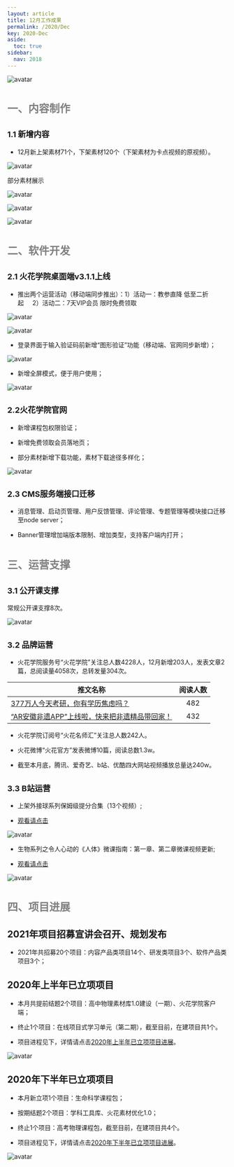 ```yaml
---
layout: article
title: 12月工作成果
permalink: /2020/Dec
key: 2020-Dec
aside:
  toc: true
sidebar:
  nav: 2018
---
```



<bro/><bro/>

![avatar](images/2020120.png)

# <font size="5" color="gray">一、内容制作</font>

## <font size="4" >1.1 新增内容</font>

- 12月新上架素材71个，下架素材120个（下架素材为卡点视频的原视频）。

![avatar](images/20201201.png)

部分素材展示

![avatar](images/20201202.png)

![avatar](images/20201203.png)

![avatar](images/20201204.png)

# <font size="5" color="gray">二、软件开发</font>

## <font size="4" >2.1 火花学院桌面端v3.1.1上线</font>

- 推出两个运营活动（移动端同步推出）：1）活动一：教参直降&nbsp;低至二折起&nbsp;&nbsp;&nbsp;&nbsp;&nbsp;2）活动二：7天VIP会员&nbsp;限时免费领取

![avatar](images/20201206.png)

![avatar](images/20201207.png)

- 登录界面于输入验证码前新增“图形验证”功能（移动端、官网同步新增）；

![avatar](images/20201208.png)

- 新增全屏模式，便于用户使用；

![avatar](images/20201205.png)

## <font size="4" >2.2火花学院官网</font>
  
- 新增课程包权限验证；

- 新增免费领取会员落地页；

- 部分素材新增下载功能，素材下载途径多样化；

![avatar](images/20201219.png)

## <font size="4" >2.3 CMS服务端接口迁移</font>

- 消息管理、启动页管理、用户反馈管理、评论管理、专题管理等模块接口迁移至node server；

- Banner管理增加端版本限制、增加类型，支持客户端内打开；

# <font size="5" color="gray">三、运营支撑</font>

## <font size="4" >3.1 公开课支撑</font>

常规公开课支撑8次。

![avatar](images/20201210.png)

## <font size="4" >3.2 品牌运营</font>

- 火花学院服务号“火花学院”关注总人数4228人，12月新增203人，发表文章2篇，总阅读量4058次，总转发量304次。

| 推文名称 |  阅读人数  | 
|-------------|:------:|
[377万人今天考研，你有学历焦虑吗？](https://mp.weixin.qq.com/s/YHX6i6VS68rE_v3eJd3vHA)|	482|
[“AR安徽非遗APP”上线啦，快来把非遗精品带回家！](https://mp.weixin.qq.com/s/FnOLG2fulEU7ox0fby-9eQ)|432|

- 火花学院订阅号“火花名师汇”关注总人数242人。

- 火花微博“火花官方”发表微博10篇，阅读总数1.3w。

- 截至本月底，腾讯、爱奇艺、b站、优酷四大网站视频播放总量达240w。

## <font size="4" >3.3 B站运营</font>

- 上架外接球系列保姆级提分合集（13个视频）;

- [观看请点击](https://www.bilibili.com/video/BV18z4y1y7vn)

![avatar](images/20201217.png)

- 生物系列之令人心动的《人体》微课指南：第一章、第二章微课视频更新;

- [观看请点击](https://www.bilibili.com/video/BV1Lh411f71p)

![avatar](images/20201218.png)

# <font size="5" color="gray">四、项目进展</font>

## 2021年项目招募宣讲会召开、规划发布

- 2021年共招募20个项目：内容产品类项目14个、研发类项目3个、软件产品类项目3个；

## 2020年上半年已立项项目

- 本月共提前结题2个项目：高中物理素材库1.0建设（一期）、火花学院客户端；

- 终止1个项目：在线项目式学习单元（第二期），截至目前，在建项目共1个。

- 项目进程见下，详情请点击[2020年上半年已立项项目进展](https://github.com/Xiyue-team/doc_monthlyreport/blob/master/project/2020/Dec.md)。
 
![avatar](images/20201211.png)

## 2020年下半年已立项项目

- 本月新立项1个项目：生命科学课程包；

- 按期结题2个项目：学科工具库、火花素材优化1.0；

- 终止1个项目：高考物理课程包，截至目前，在建项目共4个。

- 项目进程见下，详情请点击[2020年下半年已立项项目进展](https://github.com/Xiyue-team/doc_monthlyreport/blob/master/project/2020/Dec.md)。
 
![avatar](images/20201212.png)
